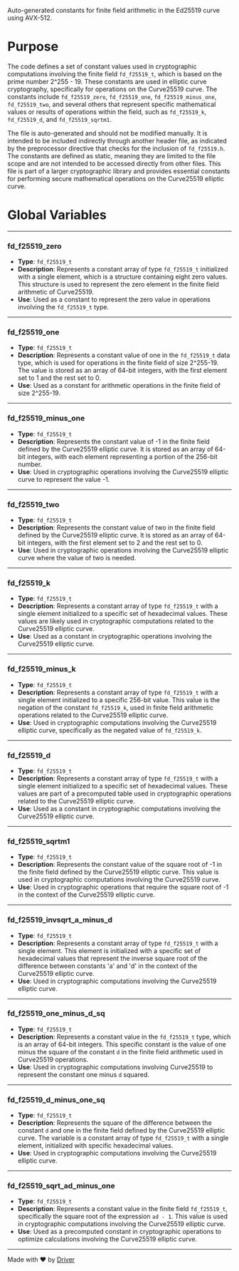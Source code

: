 <!--------------------------------------------------------------------------------->
<!-- IMPORTANT: This file is auto-generated by Driver (https://driver.ai). -------->
<!-- Manual edits may be overwritten on future commits. --------------------------->
<!--------------------------------------------------------------------------------->

Auto-generated constants for finite field arithmetic in the Ed25519 curve using AVX-512.

# Purpose
The code defines a set of constant values used in cryptographic computations involving the finite field `fd_f25519_t`, which is based on the prime number 2^255 - 19. These constants are used in elliptic curve cryptography, specifically for operations on the Curve25519 curve. The constants include `fd_f25519_zero`, `fd_f25519_one`, `fd_f25519_minus_one`, `fd_f25519_two`, and several others that represent specific mathematical values or results of operations within the field, such as `fd_f25519_k`, `fd_f25519_d`, and `fd_f25519_sqrtm1`.

The file is auto-generated and should not be modified manually. It is intended to be included indirectly through another header file, as indicated by the preprocessor directive that checks for the inclusion of `fd_f25519.h`. The constants are defined as static, meaning they are limited to the file scope and are not intended to be accessed directly from other files. This file is part of a larger cryptographic library and provides essential constants for performing secure mathematical operations on the Curve25519 elliptic curve.
# Global Variables

---
### fd\_f25519\_zero
- **Type**: ``fd_f25519_t``
- **Description**: Represents a constant array of type `fd_f25519_t` initialized with a single element, which is a structure containing eight zero values. This structure is used to represent the zero element in the finite field arithmetic of Curve25519.
- **Use**: Used as a constant to represent the zero value in operations involving the `fd_f25519_t` type.


---
### fd\_f25519\_one
- **Type**: ``fd_f25519_t``
- **Description**: Represents a constant value of one in the `fd_f25519_t` data type, which is used for operations in the finite field of size 2^255-19. The value is stored as an array of 64-bit integers, with the first element set to 1 and the rest set to 0.
- **Use**: Used as a constant for arithmetic operations in the finite field of size 2^255-19.


---
### fd\_f25519\_minus\_one
- **Type**: ``fd_f25519_t``
- **Description**: Represents the constant value of -1 in the finite field defined by the Curve25519 elliptic curve. It is stored as an array of 64-bit integers, with each element representing a portion of the 256-bit number.
- **Use**: Used in cryptographic operations involving the Curve25519 elliptic curve to represent the value -1.


---
### fd\_f25519\_two
- **Type**: ``fd_f25519_t``
- **Description**: Represents the constant value of two in the finite field defined by the Curve25519 elliptic curve. It is stored as an array of 64-bit integers, with the first element set to 2 and the rest set to 0.
- **Use**: Used in cryptographic operations involving the Curve25519 elliptic curve where the value of two is needed.


---
### fd\_f25519\_k
- **Type**: ``fd_f25519_t``
- **Description**: Represents a constant array of type `fd_f25519_t` with a single element initialized to a specific set of hexadecimal values. These values are likely used in cryptographic computations related to the Curve25519 elliptic curve.
- **Use**: Used as a constant in cryptographic operations involving the Curve25519 elliptic curve.


---
### fd\_f25519\_minus\_k
- **Type**: ``fd_f25519_t``
- **Description**: Represents a constant array of type `fd_f25519_t` with a single element initialized to a specific 256-bit value. This value is the negation of the constant `fd_f25519_k`, used in finite field arithmetic operations related to the Curve25519 elliptic curve.
- **Use**: Used in cryptographic computations involving the Curve25519 elliptic curve, specifically as the negated value of `fd_f25519_k`.


---
### fd\_f25519\_d
- **Type**: ``fd_f25519_t``
- **Description**: Represents a constant array of type `fd_f25519_t` with a single element initialized to a specific set of hexadecimal values. These values are part of a precomputed table used in cryptographic operations related to the Curve25519 elliptic curve.
- **Use**: Used as a constant in cryptographic computations involving the Curve25519 elliptic curve.


---
### fd\_f25519\_sqrtm1
- **Type**: ``fd_f25519_t``
- **Description**: Represents the constant value of the square root of -1 in the finite field defined by the Curve25519 elliptic curve. This value is used in cryptographic computations involving the Curve25519 curve.
- **Use**: Used in cryptographic operations that require the square root of -1 in the context of the Curve25519 elliptic curve.


---
### fd\_f25519\_invsqrt\_a\_minus\_d
- **Type**: ``fd_f25519_t``
- **Description**: Represents a constant array of type `fd_f25519_t` with a single element. This element is initialized with a specific set of hexadecimal values that represent the inverse square root of the difference between constants 'a' and 'd' in the context of the Curve25519 elliptic curve.
- **Use**: Used in cryptographic computations involving the Curve25519 elliptic curve.


---
### fd\_f25519\_one\_minus\_d\_sq
- **Type**: ``fd_f25519_t``
- **Description**: Represents a constant value in the `fd_f25519_t` type, which is an array of 64-bit integers. This specific constant is the value of one minus the square of the constant `d` in the finite field arithmetic used in Curve25519 operations.
- **Use**: Used in cryptographic computations involving Curve25519 to represent the constant one minus `d` squared.


---
### fd\_f25519\_d\_minus\_one\_sq
- **Type**: ``fd_f25519_t``
- **Description**: Represents the square of the difference between the constant `d` and one in the finite field defined by the Curve25519 elliptic curve. The variable is a constant array of type `fd_f25519_t` with a single element, initialized with specific hexadecimal values.
- **Use**: Used in cryptographic computations involving the Curve25519 elliptic curve.


---
### fd\_f25519\_sqrt\_ad\_minus\_one
- **Type**: ``fd_f25519_t``
- **Description**: Represents a constant value in the finite field `fd_f25519_t`, specifically the square root of the expression `ad - 1`. This value is used in cryptographic computations involving the Curve25519 elliptic curve.
- **Use**: Used as a precomputed constant in cryptographic operations to optimize calculations involving the Curve25519 elliptic curve.



---
Made with ❤️ by [Driver](https://www.driver.ai/)